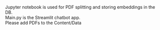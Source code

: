 Jupyter notebook is used for PDF splitting and storing embeddings in the DB. <br />
Main.py is the Streamlit chatbot app. <br />
Please add PDFs to the Content/Data
